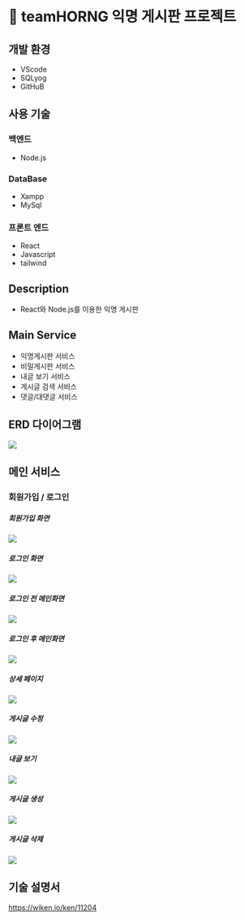 # 🐯 teamHORNG 익명 게시판 프로젝트
## 개발 환경
* VScode
* SQLyog
* GitHuB
## 사용 기술

### 백엔드

* Node.js

### DataBase

* Xampp
* MySql

### 프론트 엔드

* React
* Javascript
* tailwind

## Description
* React와 Node.js를 이용한 익명 게시판

## Main Service
* 익명게시판 서비스
* 비밀게시판 서비스
* 내글 보기 서비스
* 게시글 검색 서비스
* 댓글/대댓글 서비스

## ERD 다이어그램

![](https://media.discordapp.net/attachments/997361298448846909/1040443455610028073/image.png?width=717&height=520)

## 메인 서비스

### 회원가입 / 로그인

##### 회원가입 화면
![](https://media.discordapp.net/attachments/997361298448846909/1040444582120402994/image.png?width=717&height=239)

##### 로그인 화면
![](https://media.discordapp.net/attachments/997361298448846909/1040435084420984832/image.png?width=717&height=232)

##### 로그인 전 메인화면
![](https://media.discordapp.net/attachments/997361298448846909/1040436624015761468/image.png?width=717&height=250)

##### 로그인 후 메인화면
![](https://media.discordapp.net/attachments/997361298448846909/1040439046201167952/image.png?width=717&height=199)

##### 상세 페이지
![](https://media.discordapp.net/attachments/997361298448846909/1040439135544037406/image.png?width=717&height=301)

##### 게시글 수정
![](https://media.discordapp.net/attachments/997361298448846909/1040439196462092318/image.png?width=717&height=238)

##### 내글 보기
![](https://media.discordapp.net/attachments/997361298448846909/1040439543050014750/image.png?width=717&height=284)

##### 게시글 생성
![](https://media.discordapp.net/attachments/997361298448846909/1040439481532166184/image.png?width=717&height=214)

##### 게시글 삭제
![](https://media.discordapp.net/attachments/997361298448846909/1040439266284687380/image.png?width=717&height=297)

## 기술 설명서
https://wiken.io/ken/11204
